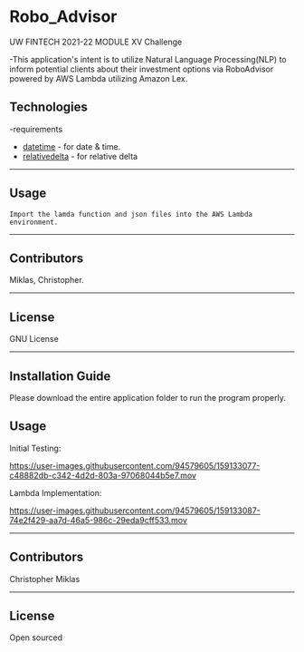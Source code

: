 # Robo_Advisor
UW FINTECH 2021-22 MODULE XV Challenge

-This application's intent is to utilize Natural Language Processing(NLP) to inform potential clients about their investment options via RoboAdvisor powered by AWS Lambda utilizing Amazon Lex.

## Technologies
-requirements

- [datetime](https://pypi.org/project/datetime/) - for date & time.
- [relativedelta](https://pypi.org/project/python-dateutil/) - for relative delta

---							
## Usage

	Import the lamda function and json files into the AWS Lambda environment. 
---					

## Contributors
 
Miklas, Christopher.   

---

## License

GNU License

---

## Installation Guide

Please download the entire application folder to run the program properly.


## Usage

Initial Testing:

https://user-images.githubusercontent.com/94579605/159133077-c48882db-c342-4d2d-803a-97068044b5e7.mov



Lambda Implementation:

https://user-images.githubusercontent.com/94579605/159133087-74e2f429-aa7d-46a5-986c-29eda9cff533.mov




---

## Contributors

Christopher Miklas

---

## License

Open sourced
